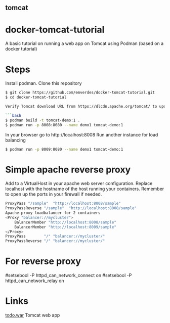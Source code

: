 ## tomcat

# docker-tomcat-tutorial
A basic tutorial on running a web app on Tomcat using Podman (based on a docker tutorial)

# Steps
Install podman.
Clone this repository

```bash
$ git clone https://github.com/emverdes/docker-tomcat-tutorial.git
$ cd docker-tomcat-tutorial

Verify Tomcat download URL from https://dlcdn.apache.org/tomcat/ to update the Containerfile

```bash
$ podman build -t tomcat-demo:1 .
$ podman run -p 8008:8080 --name demo1 tomcat-demo:1
```

In your browser go to http://localhost:8008
Run another instance for load balancing

```bash
$ podman run -p 8009:8080 --name demo1 tomcat-demo:1
```

# Simple apache reverse proxy

Add to a VirtualHost in your apache web server configuration. Replace localhost with the hostname of the host running your containers. Remember to open up the ports in your firewall if needed.

```bash
ProxyPass "/sample"  "http://localhost:8008/sample"
ProxyPassReverse "/sample"  "http://localhost:8008/sample"
Apache proxy loadbalancer for 2 containers
<Proxy "balancer://mycluster">
    BalancerMember "http://localhost:8008/sample"
    BalancerMember "http://localhost:8009/sample"
</Proxy>
ProxyPass        "/" "balancer://mycluster/"
ProxyPassReverse "/" "balancer://mycluster/"
```

# For reverse proxy
#setsebool -P httpd_can_network_connect on
#setsebool -P httpd_can_network_relay on

# Links

[todo.war](todo.war) Tomcat web app
